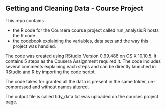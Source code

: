 ##  Getting and Cleaning Data - Course Project

This repo contains 
* the R code for the Coursera course project called run_analysis.R hosts the R code 
* the codebook explaining the variables, data sets and the way this project was handled.

The code was created using RStudio Version 0.99.486 on OS X 10.10.5. 
It contains 5 steps as the Cousera Assignment required it.
The code includes several comments explaining each steps and can be directly launched in RStudio and R by importing the code script.

The code takes for granted all the data is present in the same folder, un-compressed and without names altered.

The output file is called tidy_data.txt was uploaded on the courses project page.
